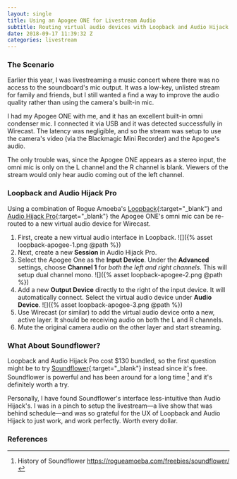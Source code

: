 ```yaml
---
layout: single
title: Using an Apogee ONE for Livestream Audio
subtitle: Routing virtual audio devices with Loopback and Audio Hijack Pro
date: 2018-09-17 11:39:32 Z
categories: livestream
---
```


### The Scenario

Earlier this year, I was livestreaming a music concert where there was no access to the soundboard's mic output. It was a low-key, unlisted stream for family and friends, but I still wanted a find a way to improve the audio quality rather than using the camera's built-in mic.

I had my Apogee ONE with me, and it has an excellent built-in omni condenser mic. I connected it via USB and it was detected successfully in Wirecast. The latency was negligible, and so the stream was setup to use the camera's video (via the Blackmagic Mini Recorder) and the Apogee's audio.

The only trouble was, since the Apogee ONE appears as a stereo input, the omni mic is only on the L channel and the R channel is blank. Viewers of the stream would only hear audio coming out of the left channel.

### Loopback and Audio Hijack Pro

Using a combination of Rogue Amoeba's [Loopback](https://rogueamoeba.com/loopback/){:target="_blank"} and [Audio Hijack Pro](https://rogueamoeba.com/audiohijack/){:target="_blank"} the Apogee ONE's omni mic can be re-routed to a new virtual audio device for Wirecast.

1. First, create a new virtual audio interface in Loopback.
   ![]({% asset loopback-apogee-1.png @path %})
2. Next, create a new **Session** in Audio Hijack Pro.
3. Select the Apogee One as the **Input Device**. Under the **Advanced** settings, choose **Channel 1** for *both the left and right channels*. This will setup dual channel mono.
   ![]({% asset loopback-apogee-2.png @path %})
4. Add a new **Output Device** directly to the right of the input device. It will automatically connect. Select the virtual audio device under **Audio Device**.
   ![]({% asset loopback-apogee-3.png @path %})
5. Use Wirecast (or similar) to add the virtual audio device onto a new, active layer. It should be receiving audio on both the L and R channels.
6. Mute the original camera audio on the other layer and start streaming.

### What About Soundflower?

Loopback and Audio Hijack Pro cost $130 bundled, so the first question might be to try [Soundflower](https://github.com/mattingalls/Soundflower){:target="_blank"} instead since it's free. Soundflower is powerful and has been around for a long time [^1] and it's definitely worth a try.

Personally, I have found Soundflower's interface less-intuitive than Audio Hijack's. I was in a pinch to setup the livestream—a live show that was behind schedule—and was so grateful for the UX of Loopback and Audio Hijack to just work, and work perfectly. Worth every dollar.

### References
[^1]: History of Soundflower <https://rogueamoeba.com/freebies/soundflower/>
